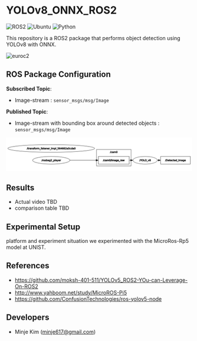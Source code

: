 # YOLOv8_ONNX_ROS2
![ROS2](https://img.shields.io/badge/ros2-humble-blue?logo=ros&logoColor=white)
![Ubuntu](https://img.shields.io/badge/ubuntu-22.04-blue)
![Python](https://img.shields.io/badge/python-3.8-blue)

This repository is a ROS2 package that performs object detection using YOLOv8 with ONNX.

![euroc2](https://github.com/minje-KIM/YOLO-with-Raspi5/assets/61033374/b8e3675a-fe53-4567-9045-5493ef073690)


## ROS Package Configuration
**Subscribed Topic**: 
  - Image-stream : ```sensor_msgs/msg/Image```<br>

**Published Topic**: 
  - Image-stream with bounding box around detected objects : ```sensor_msgs/msg/Image```<br>
 
![image](rqt_graph.png)


## Results
* Actual video
TBD
* comparison table
TBD

## Experimental Setup
platform and experiment situation
we experimented with the MicroRos-Rp5 model at UNIST.

## References
* https://github.com/moksh-401-511/YOLOv5_ROS2-YOu-can-Leverage-On-ROS2
* http://www.yahboom.net/study/MicroROS-Pi5
* https://github.com/ConfusionTechnologies/ros-yolov5-node
  
## Developers
* Minje Kim (minje617@gmail.com)

